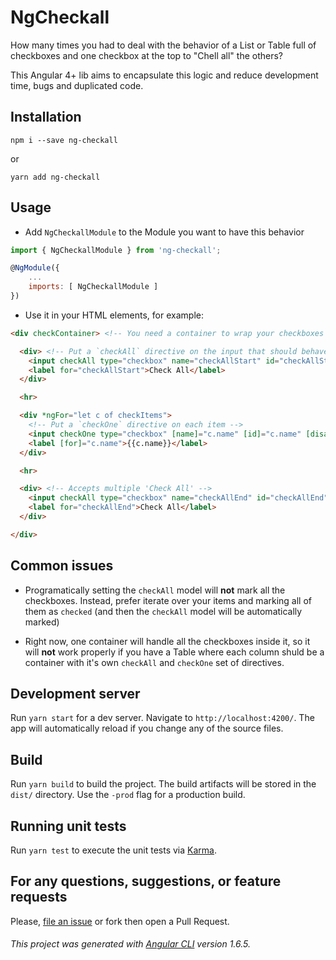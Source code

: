 # NgCheckall

How many times you had to deal with the behavior of a List or Table full of checkboxes and one checkbox at the top to "Chell all" the others?

This Angular 4+ lib aims to encapsulate this logic and reduce development time, bugs and duplicated code.

## Installation

    npm i --save ng-checkall

or

    yarn add ng-checkall

## Usage

* Add `NgCheckallModule` to the Module you want to have this behavior

```js
import { NgCheckallModule } from 'ng-checkall';

@NgModule({
    ...
    imports: [ NgCheckallModule ]
})
```

* Use it in your HTML elements, for example:

```html
<div checkContainer> <!-- You need a container to wrap your checkboxes -->

  <div> <!-- Put a `checkAll` directive on the input that should behave as the "Checl All" checkbox -->
    <input checkAll type="checkbox" name="checkAllStart" id="checkAllStart" [(ngModel)]="checkAll">
    <label for="checkAllStart">Check All</label>
  </div>

  <hr>

  <div *ngFor="let c of checkItems">
    <!-- Put a `checkOne` directive on each item -->
    <input checkOne type="checkbox" [name]="c.name" [id]="c.name" [disabled]="c.disabled" [(ngModel)]="c.checked">
    <label [for]="c.name">{{c.name}}</label>
  </div>

  <hr>

  <div> <!-- Accepts multiple 'Check All' -->
    <input checkAll type="checkbox" name="checkAllEnd" id="checkAllEnd" [(ngModel)]="checkAll">
    <label for="checkAllEnd">Check All</label>
  </div>

</div>
```

## Common issues

* Programatically setting the `checkAll` model will **not** mark all the checkboxes. Instead, prefer iterate over your items and marking all of them as `checked` (and then the `checkAll` model will be automatically marked)

* Right now, one container will handle all the checkboxes inside it, so it will **not** work properly if you have a Table where each column shuld be a container with it's own `checkAll` and `checkOne` set of directives.

## Development server

Run `yarn start` for a dev server. Navigate to `http://localhost:4200/`. The app will automatically reload if you change any of the source files.

## Build

Run `yarn build` to build the project. The build artifacts will be stored in the `dist/` directory. Use the `-prod` flag for a production build.

## Running unit tests

Run `yarn test` to execute the unit tests via [Karma](https://karma-runner.github.io).

## For any questions, suggestions, or feature requests
Please, [file an issue](https://github.com/carlosasj/ng-checkall/issues) or fork then open a Pull Request.

###### This project was generated with [Angular CLI](https://github.com/angular/angular-cli) version 1.6.5.
